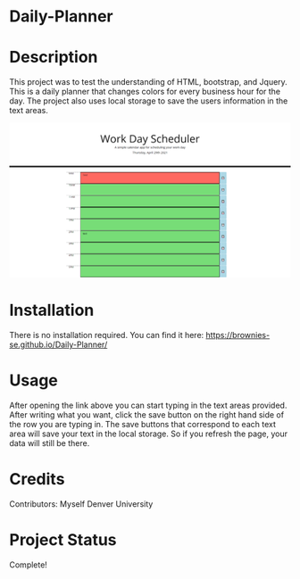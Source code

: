 # Daily-Planner

# Description

This project was to test the understanding of HTML, bootstrap, and Jquery. This is a daily planner that changes colors for every business hour for the day. The project also uses local storage to save the users information in the text areas.

![Image of Daily Planner](https://github.com/Brownies-SE/Daily-Planner/blob/main/images/DailyPlanner.png)

# Installation

There is no installation required. You can find it here: https://brownies-se.github.io/Daily-Planner/

# Usage

After opening the link above you can start typing in the text areas provided. After writing what you want, click the save button on the right hand side of the row you are typing in. The save buttons that correspond to each text area will save your text in the local storage. So if you refresh the page, your data will still be there.

# Credits

Contributors:
Myself
Denver University

# Project Status

Complete!
